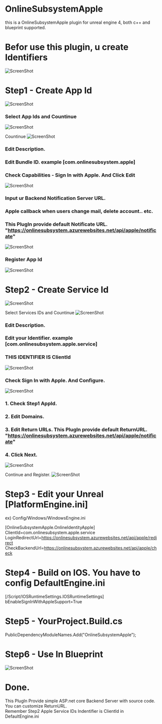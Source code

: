 # OnlineSubsystemApple
this is a OnlineSubsystemApple plugin for unreal engine 4, both c++ and blueprint supported.


# Befor use this plugin, u create Identifiers

 ![ScreenShot](img/Step1.jpg)

# Step1 - Create App Id
 ![ScreenShot](img/Step2.jpg)

 ### Select App Ids and Countinue
 ![ScreenShot](img/Step3.jpg)

 Countinue
 ![ScreenShot](img/Step4.jpg)

 ### Edit Description.
 ### Edit Bundle ID. example [com.onlinesubsystem.apple]
 ### Check Capabilities - Sign In with Apple. And Click Edit
 ![ScreenShot](img/Step5.jpg)


 ### Input ur Backend Notification Server URL.
 ### Apple callback when users change mail, delete account.. etc.
 ### This PlugIn provide default Notificate URL. "https://onlinesubsystem.azurewebsites.net/api/apple/notificate"
 ![ScreenShot](img/Step6.jpg)


 ### Register App Id
 ![ScreenShot](img/Step7.jpg)


# Step2 - Create Service Id
 ![ScreenShot](img/Step8.jpg)

 Select Services IDs and Countinue
 ![ScreenShot](img/Step9.jpg)


 ### Edit Description.
 ### Edit your Identifier. example [com.onlinesubsystem.apple.service]
 ### THIS IDENTIFIER IS ClientId
 ![ScreenShot](img/Step10.jpg)

 ### Check Sign In with Apple. And Configure.
 ![ScreenShot](img/Step11.jpg)


 ### 1. Check Step1 AppId.
 ### 2. Edit Domains.
 ### 3. Edit Return URLs. This PlugIn provide default ReturnURL. "https://onlinesubsystem.azurewebsites.net/api/apple/notificate"
 ### 4. Click Next.
 ![ScreenShot](img/Step12.jpg)


 Continue and Register.
 ![ScreenShot](img/Step13.jpg)


# Step3 - Edit your Unreal [PlatformEngine.ini]
 ex) Config/Windows/WindowsEngine.ini
 
 [OnlineSubsystemApple.OnlineIdentityApple]<br />
 ClientId=com.onlinesubsystem.apple.service<br />
 LoginRedirectUrl=https://onlinesubsystem.azurewebsites.net/api/apple/redirect <br />
 CheckBackendUrl=https://onlinesubsystem.azurewebsites.net/api/apple/check <br />



# Step4 - Build on IOS. You have to config DefaultEngine.ini

 [/Script/IOSRuntimeSettings.IOSRuntimeSettings]<br />
 bEnableSignInWithAppleSupport=True



# Step5 - YourProject.Build.cs
  PublicDependencyModuleNames.Add("OnlineSubsystemApple");


# Step6 - Use In Blueprint
![ScreenShot](img/Step14.png)


# Done. 
  This PlugIn Provide simple ASP.net core Backend Server with source code. You can customize ReturnURL.<br />
  Remember Step2 Apple Service IDs Indentifier is ClientId in DefaultEngine.ini
